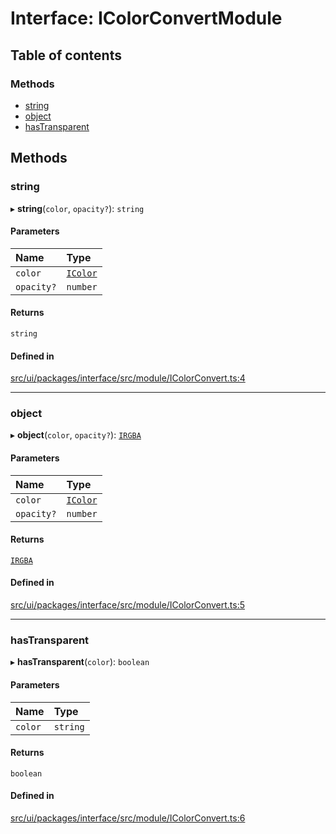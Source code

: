 # Interface: IColorConvertModule

## Table of contents

### Methods

- [string](IColorConvertModule.md#string)
- [object](IColorConvertModule.md#object)
- [hasTransparent](IColorConvertModule.md#hastransparent)

## Methods

### string

▸ **string**(`color`, `opacity?`): `string`

#### Parameters

| Name | Type |
| :------ | :------ |
| `color` | [`IColor`](../modules.md#icolor) |
| `opacity?` | `number` |

#### Returns

`string`

#### Defined in

[src/ui/packages/interface/src/module/IColorConvert.ts:4](https://github.com/leaferjs/leafer-ui/blob/6982d3e91dfd04600b4cf106a9b22f4502e5d32b/packages/interface/src/module/IColorConvert.ts#L4)

___

### object

▸ **object**(`color`, `opacity?`): [`IRGBA`](IRGBA.md)

#### Parameters

| Name | Type |
| :------ | :------ |
| `color` | [`IColor`](../modules.md#icolor) |
| `opacity?` | `number` |

#### Returns

[`IRGBA`](IRGBA.md)

#### Defined in

[src/ui/packages/interface/src/module/IColorConvert.ts:5](https://github.com/leaferjs/leafer-ui/blob/6982d3e91dfd04600b4cf106a9b22f4502e5d32b/packages/interface/src/module/IColorConvert.ts#L5)

___

### hasTransparent

▸ **hasTransparent**(`color`): `boolean`

#### Parameters

| Name | Type |
| :------ | :------ |
| `color` | `string` |

#### Returns

`boolean`

#### Defined in

[src/ui/packages/interface/src/module/IColorConvert.ts:6](https://github.com/leaferjs/leafer-ui/blob/6982d3e91dfd04600b4cf106a9b22f4502e5d32b/packages/interface/src/module/IColorConvert.ts#L6)
